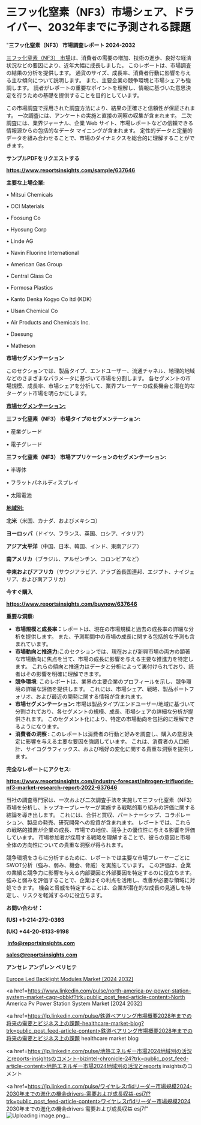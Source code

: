 # 三フッ化窒素（NF3）市場シェア、ドライバー、2032年までに予測される課題

"<strong>三フッ化窒素（NF3） 市場調査レポート 2024-2032</strong>

<a href=https://www.reportsinsights.com/sample/637646>三フッ化窒素（NF3） 市場</a>は、消費者の需要の増加、技術の進歩、良好な経済状況などの要因により、近年大幅に成長しました。 このレポートは、市場調査の結果の分析を提供します。 通貨のサイズ、成長率、消費者行動に影響を与える主な傾向について説明します。 また、主要企業の競争環境と市場シェアも強調します。 読者がレポートの重要なポイントを理解し、情報に基づいた意思決定を行うための基礎を提供することを目的としています。

この市場調査で採用された調査方法により、結果の正確さと信頼性が保証されます。 一次調査には、アンケートの実施と直接の洞察の収集が含まれます。 二次調査には、業界ジャーナル、企業 Web サイト、市場レポートなどの信頼できる情報源からの包括的なデータ マイニングが含まれます。 定性的データと定量的データを組み合わせることで、市場のダイナミクスを総合的に理解することができます。

<strong><b>サンプルPDFをリクエストする</b></strong>

<a href=https://www.reportsinsights.com/sample/637646><strong><u>https://www.reportsinsights.com/sample/637646</u></strong></a>

<strong>主要な上場企業:</strong>

• Mitsui Chemicals

• OCI Materials

• Foosung Co

• Hyosung Corp

• Linde AG

• Navin Fluorine International

• American Gas Group

• Central Glass Co

• Formosa Plastics

• Kanto Denka Kogyo Co ltd (KDK)

• Ulsan Chemical Co

• Air Products and Chemicals Inc.

• Daesung

• Matheson

<strong>市場セグメンテーション</strong>

このセクションでは、製品タイプ、エンドユーザー、流通チャネル、地理的地域などのさまざまなパラメータに基づいて市場を分割します。 各セグメントの市場規模、成長率、市場シェアを分析して、業界プレーヤーの成長機会と潜在的なターゲット市場を明らかにします。

<strong><u>市場セグメンテーション</u></strong><strong><u>:</u></strong>

<strong>三フッ化窒素（NF3） 市場タイプのセグメンテーション:</strong>

• 産業グレード

• 電子グレード

<strong>三フッ化窒素（NF3） 市場アプリケーションのセグメンテーション:</strong>

• 半導体

• フラットパネルディスプレイ

• 太陽電池

<strong><u>地域別</u></strong><strong><u>:</u></strong>

<strong>北米</strong>（米国、カナダ、およびメキシコ）

<strong>ヨーロッパ</strong>（ドイツ、フランス、英国、ロシア、イタリア）

<strong>アジア太平洋</strong>（中国、日本、韓国、インド、東南アジア）

<strong>南アメリカ</strong>（ブラジル、アルゼンチン、コロンビアなど）

<strong>中東およびアフリカ</strong>（サウジアラビア、アラブ首長国連邦、エジプト、ナイジェリア、および南アフリカ）

<strong>今すぐ購入</strong>

<a href=https://www.reportsinsights.com/buynow/637646><strong><u>https://www.reportsinsights.com/buynow/637646</u></strong></a>

<strong>重要な洞察:</strong>
<ul>
  <li><strong>市場規模と成長率：</strong>レポートは、現在の市場規模と過去の成長率の詳細な分析を提供します。 また、予測期間中の市場の成長に関する包括的な予測も含まれています。</li>
  <li><strong>市場動向と推進力:</strong>このセクションでは、現在および新興市場の両方の顕著な市場動向に焦点を当て、市場の成長に影響を与える主要な推進力を特定します。 これらの傾向と推進力はデータと分析によって裏付けられており、読者はその影響を明確に理解できます。</li>
  <li><strong>競争環境</strong>: このレポートは、業界の主要企業のプロフィールを示し、競争環境の詳細な評価を提供します。 これには、市場シェア、戦略、製品ポートフォリオ、および最近の開発に関する情報が含まれます。</li>
  <li><strong>市場セグメンテーション: </strong>市場は製品タイプ/エンドユーザー/地域に基づいて分割されており、各セグメントの規模、成長、市場シェアの詳細な分析が提供されます。 このセグメント化により、特定の市場動向を包括的に理解できるようになります。</li>
  <li><strong>消費者の洞察 : </strong>このレポートは消費者の行動と好みを調査し、購入の意思決定に影響を与える主要な要因を強調しています。 これは、消費者の人口統計、サイコグラフィックス、および嗜好の変化に関する貴重な洞察を提供します。</li>
</ul>
<strong>完全なレポートにアクセス:</strong>

<a href=https://www.reportsinsights.com/industry-forecast/nitrogen-trifluoride-nf3-market-research-report-2022-637646><strong><u><b>https://www.reportsinsights.com/industry-forecast/nitrogen-trifluoride-nf3-market-research-report-2022-637646</b></u></strong></a>

当社の調査専門家は、一次および二次調査手法を実施して三フッ化窒素（NF3）市場を分析し、トップキープレーヤーが実施する戦略的取り組みの評価に関する結論を導き出します。 これには、合併と買収、パートナーシップ、コラボレーション、製品の発売、研究開発への投資が含まれます。 レポートでは、これらの戦略的措置が企業の成長、市場での地位、競争上の優位性に与える影響を評価しています。 市場参加者が採用する戦略を理解することで、彼らの意図と市場全体の方向性についての貴重な洞察が得られます。

競争環境をさらに分析するために、レポートでは主要な市場プレーヤーごとにSWOT分析（強み、弱み、機会、脅威）を実施しています。 この評価は、企業の業績と競争力に影響を与える内部要因と外部要因を特定するのに役立ちます。 強みと弱みを評価することで、企業はその利点を活用し、改善が必要な領域に対処できます。 機会と脅威を特定することは、企業が潜在的な成長の見通しを特定し、リスクを軽減するのに役立ちます。

<strong>お問い合わせ：</strong>

<strong>(US) +1-214-272-0393</strong>

<strong>(UK) +44-20-8133-9198</strong>

<strong> </strong><a href=info@reportsinsights.com><strong><u>info@reportsinsights.com</u></strong></a>

<a href=sales@reportsinsights.com><strong><u>sales@reportsinsights.com</u></strong></a>

<strong>アンセレ アンデレン ベリヒテ</strong>

<a href=https://www.linkedin.com/pulse/europe-led-backlight-modules-market-in-depth-analysis-62jvc/>Europe Led Backlight Modules Market [2024 2032]</a>

<a href=https://www.linkedin.com/pulse/north-america-pv-power-station-system-market-cagr-obbkf?trk=public_post_feed-article-content>North America Pv Power Station System Market [2024 2032]</a>

<a href=https://jp.linkedin.com/pulse/鉄道ベアリング市場概要2028年までの将来の需要とビジネス上の課題-healthcare-market-blog?trk=public_post_feed-article-content>鉄道ベアリング市場概要2028年までの将来の需要とビジネス上の課題 healthcare market blog</a>

<a href=https://jp.linkedin.com/pulse/地熱エネルギー市場2024地域別の活況とreports-insightsのコメント-bizintel-chronicle-24?trk=public_post_feed-article-content>地熱エネルギー市場2024地域別の活況とreports insightsのコメント</a>

<a href=https://jp.linkedin.com/pulse/ワイヤレスrfidリーダー市場規模2024-2030年までの進化の機会drivers-需要および成長収益-esj7f?trk=public_post_feed-article-content>ワイヤレスrfidリーダー市場規模2024 2030年までの進化の機会drivers 需要および成長収益 esj7f</a>"
![Uploading image.png…]()
